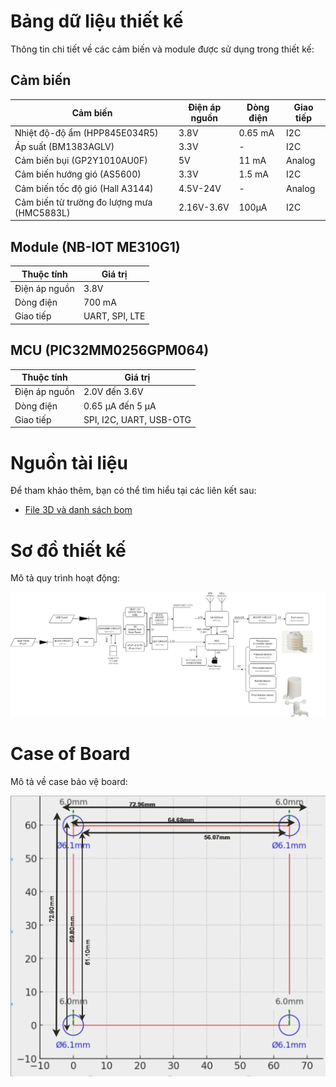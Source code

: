 # Bảng dữ liệu thiết kế

Thông tin chi tiết về các cảm biến và module được sử dụng trong thiết kế:

## Cảm biến

| Cảm biến                                  | Điện áp nguồn | Dòng điện   | Giao tiếp |
|-------------------------------------------|---------------|-------------|-----------|
| Nhiệt độ-độ ẩm (HPP845E034R5)             | 3.8V          | 0.65 mA     | I2C       |
| Áp suất (BM1383AGLV)                      | 3.3V          | -           | I2C       |
| Cảm biến bụi (GP2Y1010AU0F)               | 5V            | 11 mA       | Analog    |
| Cảm biến hướng gió (AS5600)               | 3.3V          | 1.5 mA      | I2C       |
| Cảm biến tốc độ gió (Hall A3144)          | 4.5V-24V      | -           | Analog    |
| Cảm biến từ trường đo lượng mưa (HMC5883L)| 2.16V-3.6V    | 100μA       | I2C       |

## Module (NB-IOT ME310G1)

| Thuộc tính    | Giá trị         |
|---------------|-----------------|
| Điện áp nguồn | 3.8V            |
| Dòng điện     | 700 mA          |
| Giao tiếp     | UART, SPI, LTE  |

## MCU (PIC32MM0256GPM064)

| Thuộc tính    | Giá trị                |
|---------------|------------------------|
| Điện áp nguồn | 2.0V đến 3.6V          |
| Dòng điện     | 0.65 μA đến 5 μA       |
| Giao tiếp     | SPI, I2C, UART, USB-OTG|

# Nguồn tài liệu

Để tham khảo thêm, bạn có thể tìm hiểu tại các liên kết sau:

- [File 3D và danh sách bom](https://www.thingiverse.com/thing:6439737)

# Sơ đồ thiết kế

Mô tả quy trình hoạt động:

![flowchart](https://github.com/lehungthinh02/KLTN_Data/blob/main/Flowchart/KLTN_DATA_DIAGRAM1.drawio.png)

# Case of Board

Mô tả về case bảo vệ board:

![Case of Board](https://github.com/lehungthinh02/KLTN_Data/blob/main/Case%20of%20board/case.png)
